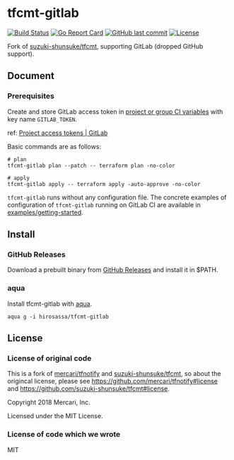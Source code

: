 # tfcmt-gitlab

[![Build Status](https://github.com/hirosassa/tfcmt-gitlab/workflows/test/badge.svg)](https://github.com/hirosassa/tfcmt-gitlab/actions)
[![Go Report Card](https://goreportcard.com/badge/github.com/hirosassa/tfcmt-gitlab)](https://goreportcard.com/report/github.com/hirosassa/tfcmt-gitlab)
[![GitHub last commit](https://img.shields.io/github/last-commit/hirosassa/tfcmt-gitlab.svg)](https://github.com/hirosassa/tfcmt-gitlab)
[![License](http://img.shields.io/badge/license-mit-blue.svg?style=flat-square)](https://raw.githubusercontent.com/hirosassa/tfcmt-gitlab/main/LICENSE)

Fork of [suzuki-shunsuke/tfcmt](https://github.com/suzuki-shunsuke/tfcmt), supporting GitLab (dropped GitHub support).

## Document

### Prerequisites

Create and store GitLab access token in [project or group CI variables](https://docs.gitlab.com/ee/ci/variables/#add-a-cicd-variable-to-a-project) with key name `GITLAB_TOKEN`.

ref: [Project access tokens | GitLab](https://docs.gitlab.com/ee/user/project/settings/project_access_tokens.html)


Basic commands are as follows:

```shell
# plan
tfcmt-gitlab plan --patch -- terraform plan -no-color

# apply
tfcmt-gitlab apply -- terraform apply -auto-approve -no-color
```

`tfcmt-gitlab` runs without any configuration file.
The concrete examples of configuration of `tfcmt-gitlab` running on GitLab CI are available in [examples/getting-started](https://github.com/hirosassa/tfcmt-gitlab/tree/main/examples/getting-started).

## Install

### GitHub Releases

Download a prebuilt binary from [GitHub Releases](https://github.com/hirosassa/ksnotify/releases) and install it in $PATH.

### aqua

Install tfcmt-gitlab with [aqua](https://aquaproj.github.io/).

```shell
aqua g -i hirosassa/tfcmt-gitlab
```

## License

### License of original code

This is a fork of [mercari/tfnotify](https://github.com/mercari/tfnotify) and [suzuki-shunsuke/tfcmt](https://github.com/suzuki-shunsuke/tfcmt), so about the origincal license, please see https://github.com/mercari/tfnotify#license and https://github.com/suzuki-shunsuke/tfcmt#license.

Copyright 2018 Mercari, Inc.

Licensed under the MIT License.

### License of code which we wrote

MIT
